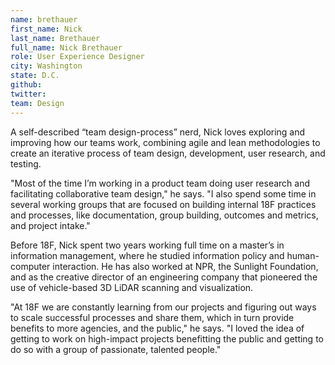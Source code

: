 ```yaml
---
name: brethauer
first_name: Nick
last_name: Brethauer
full_name: Nick Brethauer
role: User Experience Designer
city: Washington
state: D.C.
github:
twitter:
team: Design
---
```


A self-described “team design-process” nerd, Nick loves exploring and improving how our teams work, combining agile and lean methodologies to create an iterative process of team design, development, user research, and testing. 

"Most of the time I’m working in a product team doing user research and facilitating collaborative team design," he says. "I also spend some time in several working groups that are focused on building internal 18F practices and processes, like documentation, group building, outcomes and metrics, and project intake."

Before 18F, Nick spent two years working full time on a master’s in information management, where he studied information policy and human-computer interaction. He has also worked at NPR, the Sunlight Foundation, and as the creative director of an engineering company that pioneered the use of vehicle-based 3D LiDAR scanning and visualization.

"At 18F we are constantly learning from our projects and figuring out ways to scale successful processes and share them, which in turn provide benefits to more agencies, and the public," he says. "I loved the idea of getting to work on high-impact projects benefitting the public and getting to do so with a group of passionate, talented people."
